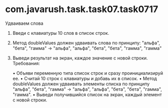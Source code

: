 # com.javarush.task.task07.task0717

Удваиваем слова

1. Введи с клавиатуры 10 слов в список строк.

2. Метод doubleValues должен удваивать слова по принципу:
"альфа", "бета", "гамма" -> "альфа", "альфа", "бета", "бета", "гамма", "гамма"

3. Выведи результат на экран, каждое значение с новой строки.
Требования:

    •
    Объяви переменную типа список строк и сразу проинициализируй ee.
    •
    Считай 10 строк с клавиатуры и добавь их в список.
    •
    Метод doubleValues должен удваивать элементы списка по принципу "альфа", "бета", "гамма" -> "альфа", "альфа", "бета", "бета", "гамма", "гамма".
    •
    Выведи получившийся список на экран, каждый элемент с новой строки.
